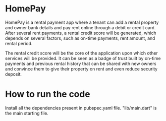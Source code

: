 # HomePay

HomePay is a rental payment app where a tenant can add a rental property and owner bank details and pay rent online through a debit or credit card. After several rent payments, a rental credit score will be generated, which depends on several factors, such as on-time payments, rent amount, and rental period. 

The rental credit score will be the core of the application upon which other services will be provided. It can be seen as a badge of trust built by on-time payments and previous rental history that can be shared with new owners and convince them to give their property on rent and even reduce security deposit.

# How to run the code
Install all the dependencies present in pubspec.yaml file.
"lib/main.dart" is the main starting file. 
